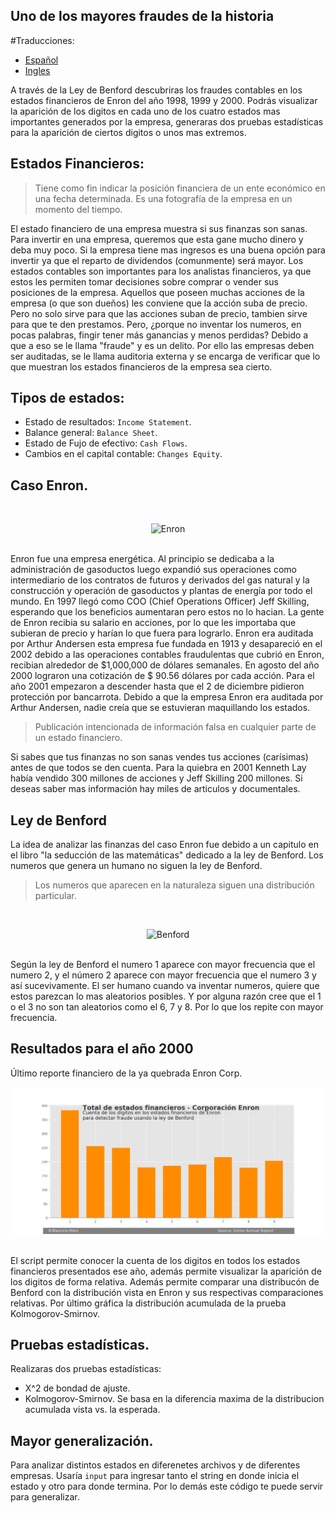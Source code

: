 Uno de los mayores fraudes de la historia
--------------------------------------------

#Traducciones:
* [Español](README.md)
* [Ingles](README-en.md)

A través de la Ley de Benford descubriras los fraudes contables en los estados financieros de Enron del año 1998, 1999 y 2000.
Podrás visualizar la aparición de los digitos en cada uno de los cuatro estados mas importantes generados por la empresa, 
generaras dos pruebas estadísticas para la aparición de ciertos digitos o unos mas extremos.

## Estados Financieros:
> Tiene como fin indicar la posición financiera de un ente económico en una fecha determinada. Es una fotografía de la empresa en un momento del tiempo.

El estado financiero de una empresa muestra si sus finanzas son sanas. Para invertir en una empresa, queremos que esta gane mucho dinero
y deba muy poco. Si la empresa tiene mas ingresos es una buena opción para invertir ya que el reparto de dividendos (comunmente) será mayor.
Los estados contables son importantes para los analistas financieros, ya que estos les permiten tomar decisiones sobre comprar 
o vender sus posiciones de la empresa. Aquellos que poseen muchas acciones de la empresa (o que son dueños) les conviene que la acción suba
de precio. Pero no solo sirve para que las acciones suban de precio, tambien sirve para que te den prestamos.
Pero, ¿porque no inventar los numeros, en pocas palabras, fingir tener más ganancias y menos perdidas? Debido a que a eso se le llama 
"fraude" y es un delito. Por ello las empresas deben ser auditadas, se le llama auditoria externa y se encarga de verificar que lo que 
muestran los estados financieros de la empresa sea cierto.

## Tipos de estados:
* Estado de resultados: `Income Statement`.
* Balance general: `Balance Sheet`.
* Estado de Fujo de efectivo: `Cash Flows`.
* Cambios en el capital contable: `Changes Equity`.

## Caso Enron.
<br/>
<p align="center">
<img src="https://upload.wikimedia.org/wikipedia/commons/thumb/3/3f/Logo_de_Enron.svg/1200px-Logo_de_Enron.svg.png" alt="Enron">
</p><br/>
Enron fue una empresa energética. Al principio se dedicaba a la administración de gasoductos 
luego expandió sus operaciones como intermediario de los contratos de futuros y derivados del gas natural 
y la construcción y operación de gasoductos y plantas de energía por todo el mundo. 
En 1997 llegó como COO (Chief Operations Officer) Jeff Skilling, esperando que los beneficios aumentaran
pero estos no lo hacian. La gente de Enron recibia su salario en acciones, por lo que les importaba que 
subieran de precio y harían lo que fuera para lograrlo.
Enron era auditada por Arthur Andersen esta empresa fue fundada en 1913 y desapareció en el 2002 debido a las operaciones contables
fraudulentas que cubrió en Enron, recibian alrededor de $1,000,000 de dólares semanales.
En agosto del año 2000 lograron una cotización de $ 90.56 dólares por cada acción. Para el año 2001 empezaron 
a descender hasta que el 2 de diciembre pidieron protección por bancarrota.
Debido a que la empresa Enron era auditada por Arthur Andersen, nadie creía que se estuvieran maquillando los estados.

> Publicación intencionada de información falsa en cualquier parte de un estado financiero.  

Si sabes que tus finanzas no son sanas vendes tus acciones (carísimas) antes de que todos se den cuenta. Para la quiebra en 2001
Kenneth Lay había vendido 300 millones de acciones y Jeff Skilling 200 millones. 
Si deseas saber mas información hay miles de articulos y documentales. 

## Ley de Benford
La idea de analizar las finanzas del caso Enron fue debido a un capitulo en el libro "la seducción de las matemáticas" 
dedicado a la ley de Benford. Los numeros que genera un humano no siguen la ley de Benford.
> Los numeros que aparecen en la naturaleza siguen una distribución particular.

<br/>
<p align="center">
<img src="https://upload.wikimedia.org/wikipedia/commons/thumb/4/46/Rozklad_benforda.svg/220px-Rozklad_benforda.svg.png" alt="Benford">
</p><br/>
Según la ley de Benford el numero 1 aparece con mayor frecuencia que el numero 2, y el número 2 aparece con mayor frecuencia que 
el numero 3 y así sucevivamente. El ser humano cuando va inventar numeros, quiere que estos parezcan lo mas aleatorios posibles.
Y por alguna razón cree que el 1 o el 3 no son tan aleatorios como el 6, 7 y 8. Por lo que los repite con mayor frecuencia.

## Resultados para el año 2000
Último reporte financiero de la ya quebrada Enron Corp. 
<br/>
<p align="center">
<img src="data/total_estados_financieros.png" alt="Benford">
</p><br/>El script permite conocer la cuenta de los digitos en todos los estados financieros presentados ese año, además permite visualizar la aparición de los digitos de forma relativa. Además permite comparar una distribucón de Benford con la distribución vista en Enron y sus respectivas comparaciones relativas. Por último gráfica la distribución acumulada de la prueba Kolmogorov-Smirnov.

## Pruebas estadísticas.
Realizaras dos pruebas estadísticas:
* X^2 de bondad de ajuste.
* Kolmogorov-Smirnov. Se basa en la diferencia maxima de la distribucion acumulada vista vs. la esperada.

## Mayor generalización.
Para analizar distintos estados en diferenetes archivos y de diferentes empresas. 
Usaría `input` para ingresar tanto el string en donde inicia el estado y otro para
donde termina. Por lo demás este código te puede servir para generalizar.

